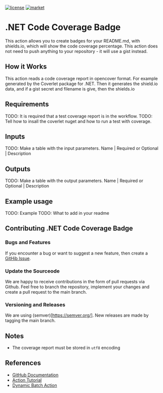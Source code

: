 [![license](https://img.shields.io/badge/License-MIT-purple.svg)](LICENSE)
[![market](https://img.shields.io/badge/Get_it-on_the_Marketplace-informational.svg)](https://github.com/marketplace/actions/dotnet-code-coverage-badge)

# .NET Code Coverage Badge
This action allows you to create badges for your README.md, with shields.io, which will show the code coverage percentage. This action does not need to push anything to your repository - it will use a gist instead. 

## How it Works
This action reads a code coverage report in opencover format. For example generated by the Coverlet package for .NET. Then it generates the shield.io data, and if 
a gist secret and filename is give, then the shields.io 

## Requirements
TODO: It is required that a test coverage report is in the workflow. 
TODO: Tell how to insall the coverlet nuget and how to run a test with coverage. 

## Inputs
TODO: Make a table with the input parameters. Name | Required or Optional | Description

## Outputs

TODO: Make a table with the output parameters. Name | Required or Optional | Description

## Example usage
TODO: Example
TODO: What to add in your readme

## Contributing .NET Code Coverage Badge
### Bugs and Features
If you encounter a bug or want to suggest a new feature, then create a [GitHib Issue](https://github.com/simon-k/dotnet-code-coverage-badge/issues).

### Update the Sourceode
We are happy to receive contributions in the form of pull requests via Github. Feel free to branch the repository, implement your changes and create a pull request to the main branch.

### Versioning and Releases
We are using (semver)[https://semver.org/]. 
New releases are made by tagging the main branch.

## Notes
* The coverage report must be stored in ```utf8``` encoding

## References
* [GitHub Documentation](https://docs.github.com/en/actions/creating-actions/creating-a-javascript-action)
* [Action Tutorial](https://medium.com/better-programming/4-steps-to-creating-a-custom-github-action-d67c4cf0445a)
* [Dynamic Batch Action](https://github.com/Schneegans/dynamic-badges-action)

